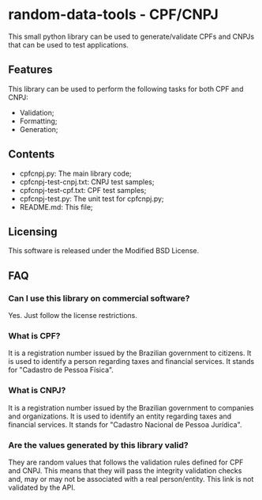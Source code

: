 # random-data-tools - CPF/CNPJ

This small python library can be used to generate/validate CPFs and CNPJs that can be used to test applications.

## Features

This library can be used to perform the following tasks for both CPF and CNPJ:

* Validation;
* Formatting;
* Generation;

## Contents

* cpfcnpj.py: The main library code;
* cpfcnpj-test-cnpj.txt: CNPJ test samples;
* cpfcnpj-test-cpf.txt: CPF test samples;
* cpfcnpj-test.py: The unit test for cpfcnpj.py;
* README.md: This file;

## Licensing

This software is released under the Modified BSD License.

## FAQ

### Can I use this library on commercial software?

Yes. Just follow the license restrictions.

### What is CPF?

It is a registration number issued by the Brazilian government to citizens. It is
used to identify a person regarding taxes and financial services. It stands for
"Cadastro de Pessoa Física".

### What is CNPJ?

It is a registration number issued by the Brazilian government to companies and
organizations. It is used to identify an entity regarding taxes and financial 
services. It stands for "Cadastro Nacional de Pessoa Jurídica".

### Are the values generated by this library valid?

They are random values that follows the validation rules defined for CPF and CNPJ.
This means that they will pass the integrity validation checks and, may or may not 
be associated with a real person/entity. This link is not validated by the API.

